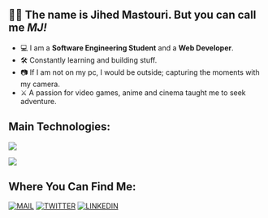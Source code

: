## 👋🏽 The name is Jihed Mastouri. But you can call me __*MJ!*__


- 💻 I am a **Software Engineering Student** and a **Web Developer**.
- 🛠️ Constantly learning and building stuff.
- 📷 If I am not on my pc, I would be outside; capturing the moments with my camera.
- ⚔️ A passion for video games, anime and cinema taught me to seek adventure.


## Main Technologies:
![](https://skillicons.dev/icons?i=js,ts,react,vue,nodejs,expressjs,bash,py,flask,dotnet)
<!-- adding next, nest, go -->


![](https://skillicons.dev/icons?i=mongodb,postgres,graphql,linux,git,vscode,vim)
<!-- docker,kubernetes -->


<!--

## My Top Projects:

<details>
<summary><b>🖱️ Click for Intresting Repos</b></summary>
</details> -->


## Where You Can Find Me:

[![MAIL](https://img.shields.io/badge/Gmail-D14836?style=for-the-badge&logo=gmail&logoColor=white)](mailto:jihed.mastouri@esprit.tn)
[![TWITTER](https://img.shields.io/badge/Twitter-1DA1F2?style=for-the-badge&logo=twitter&logoColor=white)](https://twitter.com/jihed_mastouri)
[![LINKEDIN](https://img.shields.io/badge/linkedin-%230077B5.svg?&style=for-the-badge&logo=linkedin&logoColor=white)](https://www.linkedin.com/in/jihedmastouri/)
